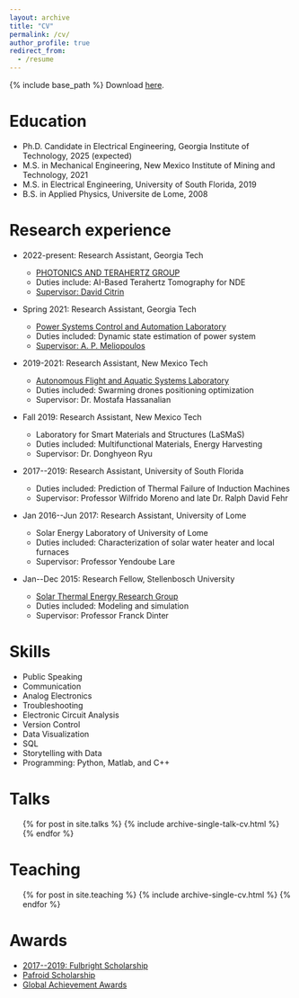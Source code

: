 ```yaml
---
layout: archive
title: "CV"
permalink: /cv/
author_profile: true
redirect_from:
  - /resume
---
```


{% include base_path %}
Download [here](CV_of_Niyem.pdf).

Education
======
* Ph.D. Candidate in Electrical Engineering, Georgia Institute of Technology, 2025 (expected)
* M.S. in Mechanical Engineering, New Mexico Institute of Mining and Technology, 2021
* M.S. in Electrical Engineering, University of South Florida, 2019
* B.S. in Applied Physics, Universite de Lome, 2008
  
  
  

Research experience
======
* 2022-present: Research Assistant, Georgia Tech
  * [PHOTONICS AND TERAHERTZ GROUP](http://photonics.georgiatech-metz.fr/node/33)
  * Duties include: AI-Based Terahertz Tomography for NDE
  * [Supervisor:  David Citrin](https://ece.gatech.edu/directory/david-s-citrin)
 
    
* Spring 2021: Research Assistant, Georgia Tech
  * [Power Systems Control and Automation Laboratory](https://pscal.ece.gatech.edu/)
  * Duties included: Dynamic state estimation of power system
  * [Supervisor:  A. P. Meliopoulos](https://ece.gatech.edu/directory/p-meliopoulos)

* 2019-2021: Research Assistant, New Mexico Tech
  * [Autonomous Flight and Aquatic Systems Laboratory](https://sites.google.com/nmt.edu/afasl/research?authuser=0)
  * Duties included: Swarming drones positioning optimization
  * Supervisor: Dr. Mostafa Hassanalian
 
* Fall 2019: Research Assistant, New Mexico Tech
  * Laboratory for Smart Materials and Structures (LaSMaS)
  * Duties included: Multifunctional Materials, Energy Harvesting
  * Supervisor: Dr. Donghyeon Ryu
 
* 2017--2019: Research Assistant, University of South Florida
  * Duties included: Prediction of Thermal Failure of Induction Machines
  * Supervisor: Professor Wilfrido Moreno and late Dr. Ralph David Fehr
 
* Jan 2016--Jun 2017: Research Assistant, University of Lome
  * Solar Energy Laboratory of University of Lome
  * Duties included: Characterization of solar water heater and local furnaces
  * Supervisor: Professor Yendoube Lare

* Jan--Dec 2015: Research Fellow, Stellenbosch University
  * [Solar Thermal Energy Research Group](https://sterg.sun.ac.za/)
  * Duties included: Modeling and simulation
  * Supervisor: Professor Franck Dinter
  
Skills
======
* Public Speaking
* Communication
* Analog Electronics
* Troubleshooting
* Electronic Circuit Analysis
* Version Control
* Data Visualization
* SQL
* Storytelling with Data
* Programming: Python, Matlab, and C++

  
Talks
======
  <ul>{% for post in site.talks %}
    {% include archive-single-talk-cv.html %}
  {% endfor %}</ul>
  
Teaching
======
  <ul>{% for post in site.teaching %}
    {% include archive-single-cv.html %}
  {% endfor %}</ul>
  
Awards
======
* [2017--2019: Fulbright Scholarship](https://fulbrightscholars.org/non-us-scholars)
* [Pafroid Scholarship](https://www0.sun.ac.za/international/assets/files/Take%20Note%20Newsletter%20(06%20May%202014).pdf)
* [Global Achievement Awards](https://www.usf.edu/world/about/news/2017-global-achievement-awards.aspx)
